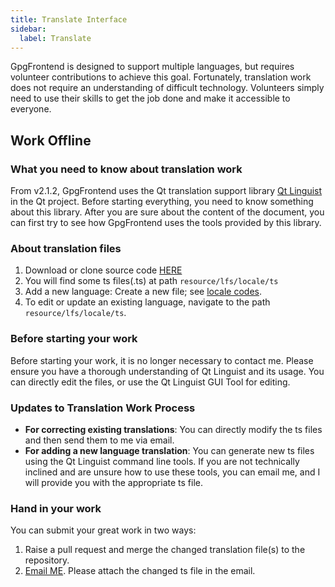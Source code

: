 ```yaml
---
title: Translate Interface
sidebar:
  label: Translate
---
```


GpgFrontend is designed to support multiple languages, but requires volunteer
contributions to achieve this goal. Fortunately, translation work does not
require an understanding of difficult technology. Volunteers simply need to use
their skills to get the job done and make it accessible to everyone.

## Work Offline

### What you need to know about translation work

From v2.1.2, GpgFrontend uses the Qt translation support library [Qt
Linguist](https://doc.qt.io/qt-6/qtlinguist-index.html) in the Qt project.
Before starting everything, you need to know something about this library. After
you are sure about the content of the document, you can first try to see how
GpgFrontend uses the tools provided by this library.

### About translation files

1. Download or clone source code
   [HERE](https://github.com/saturneric/GpgFrontend)
2. You will find some ts files(.ts) at path `resource/lfs/locale/ts`
3. Add a new language: Create a new file; see [locale codes](https://saimana.com/list-of-country-locale-code/).
4. To edit or update an existing language, navigate to the path `resource/lfs/locale/ts`.

### Before starting your work

Before starting your work, it is no longer necessary to contact me. Please
ensure you have a thorough understanding of Qt Linguist and its usage. You can
directly edit the files, or use the Qt Linguist GUI Tool for editing.

### Updates to Translation Work Process

- **For correcting existing translations**: You can directly modify the ts files
  and then send them to me via email.
- **For adding a new language translation**: You can generate new ts files using
  the Qt Linguist command line tools. If you are not technically inclined and
  are unsure how to use these tools, you can email me, and I will provide you
  with the appropriate ts file.

### Hand in your work

You can submit your great work in two ways:

1. Raise a pull request and merge the changed translation file(s) to the
   repository.
2. [Email ME](mailto:eric@bktus.com). Please attach the changed ts file in the
   email.
